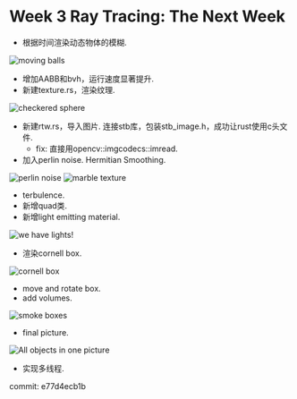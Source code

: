 # Week 3  Ray Tracing: The Next Week

* 根据时间渲染动态物体的模糊.

![moving balls](../RayTracer/output/moving_balls.jpg)  

* 增加AABB和bvh，运行速度显著提升.
* 新建texture.rs，渲染纹理.

![checkered sphere](../RayTracer/output/checkered_spheres.jpg)

* 新建rtw.rs，导入图片. 连接stb库，包装stb_image.h，成功让rust使用c头文件.
  * fix: 直接用opencv::imgcodecs::imread.
* 加入perlin noise. Hermitian Smoothing.

![perlin noise](../RayTracer/output/perlin.jpg)
![marble texture](../RayTracer/output/perlin2.jpg)

* terbulence.
* 新增quad类.
* 新增light emitting material.

![we have lights!](../RayTracer/output/diffuse_light.jpg)

* 渲染cornell box.

![cornell box](../RayTracer/output/cornell_box.jpg)

* move and rotate box.
* add volumes.

![smoke boxes](../RayTracer/output/smoke_cornell.jpg)

* final picture.

![All objects in one picture](../RayTracer/output/FinalImage.jpg)

* 实现多线程.

commit: e77d4ecb1b
